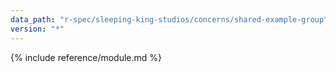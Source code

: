 ```yaml
---
data_path: "r-spec/sleeping-king-studios/concerns/shared-example-group"
version: "*"
---
```


{% include reference/module.md %}
